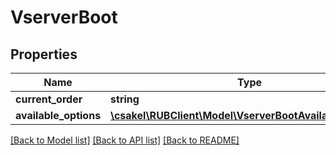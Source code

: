 # VserverBoot

## Properties
Name | Type | Description | Notes
------------ | ------------- | ------------- | -------------
**current_order** | **string** |  | [optional] 
**available_options** | [**\csakel\RUBClient\Model\VserverBootAvailableOptions[]**](VserverBootAvailableOptions.md) |  | [optional] 

[[Back to Model list]](../../README.md#documentation-for-models) [[Back to API list]](../../README.md#documentation-for-api-endpoints) [[Back to README]](../../README.md)

